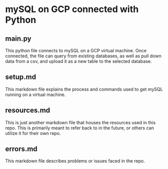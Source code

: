 # mySQL on GCP connected with Python

## main.py
This python file connects to mySQL on a GCP virtual machine.  Once connected, the file can query from existing databases, as well as pull down data from a csv, and upload it as a new table to the selected database.  

## setup.md
This markdown file explains the process and commands used to get mySQL running on a virtual machine.

## resources.md
This is just another markdown file that houses the resources used in this repo. This is primarily meant to refer back to in the future, or others can utilize it for their own repo.

## errors.md
This markdown file describes problems or issues faced in the repo.